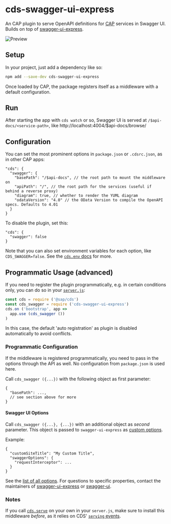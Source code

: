 # cds-swagger-ui-express

An CAP plugin to serve OpenAPI definitions for [CAP](https://cap.cloud.sap) services in Swagger UI.
Builds on top of [swagger-ui-express](https://www.npmjs.com/package/swagger-ui-express).

![Preview](https://raw.githubusercontent.com/chgeo/cds-swagger-ui-express/main/assets/cds-swagger-ui.png)

## Setup

In your project, just add a dependency like so:
```sh
npm add --save-dev cds-swagger-ui-express
```

Once loaded by CAP, the package registers itself as a middleware with a default configuration.

## Run

After starting the app with `cds watch` or so, Swagger UI is served at `/$api-docs/<service-path>`, like http://localhost:4004/$api-docs/browse/

## Configuration

You can set the most prominent options in `package.json` or `.cdsrc.json`, as in other CAP apps:
```jsonc
"cds": {
  "swagger": {
    "basePath": "/$api-docs", // the root path to mount the middleware on
    "apiPath": "/", // the root path for the services (useful if behind a reverse proxy)
    "diagram": true, // whether to render the YUML diagram
    "odataVersion": "4.0" // the OData Version to compile the OpenAPI specs. Defaults to 4.01
  }
}
```

To disable the plugin, set this:
```jsonc
"cds": {
  "swagger": false
}
```

Note that you can also set environment variables for each option, like `CDS_SWAGGER=false`.  See the [`cds.env` docs](https://cap.cloud.sap/docs/node.js/cds-env#process-env) for more.


## Programmatic Usage (advanced)

If you need to register the plugin programmatically, e.g. in certain conditions only, you can do so in your [`server.js`](https://cap.cloud.sap/docs/node.js/cds-server#custom-server-js):

```js
const cds = require ('@sap/cds')
const cds_swagger = require ('cds-swagger-ui-express')
cds.on ('bootstrap', app =>
  app.use (cds_swagger ())
)
```

In this case, the default 'auto registration' as plugin is disabled automatically to avoid conflicts.

### Programmatic Configuration

If the middleware is registered programmatically, you need to pass in the options through the API as well. No configuration from `package.json` is used here.

Call `cds_swagger ({...})` with the following object as first parameter:
```jsonc
{
  "basePath": ...,
  // see section above for more
}
```

#### Swagger UI Options

Call `cds_swagger ({...}, {...})` with an additional object as <em>second</em> parameter. This object is passed to `swagger-ui-express` as [custom options](https://www.npmjs.com/package/swagger-ui-express#user-content-custom-swagger-options).

Example:

```jsonc
{
  "customSiteTitle": "My Custom Title",
  "swaggerOptions": {
    "requestInterceptor": ...
  }
}
```

See the [list of all options](https://github.com/swagger-api/swagger-ui/blob/master/docs/usage/configuration.md).
For questions to specific properties, contact the maintainers of [swagger-ui-express](https://www.npmjs.com/package/swagger-ui-express) or [swagger-ui](https://github.com/swagger-api/swagger-ui).

### Notes

If you call [`cds.serve`](https://cap.cloud.sap/docs/node.js/cds-serve#cds-serve) on your own in your `server.js`, make sure to install this middleware _before_, as it relies on CDS' [`serving` events](https://cap.cloud.sap/docs/node.js/cds-server#cdson--serving-service).
